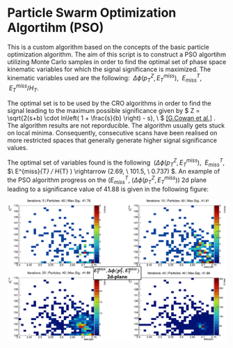 

# Particle Swarm Optimization Algortihm (PSO)

This is a custom algorithm based on the concepts of the basic particle optimization 
algorithm. The aim of this script is to construct a PSO algortihm utilizing Monte Carlo samples in order to find the 
optimal set of phase space kinematic variables for which the signal significance is 
maximized. The kinematic variables used are the following: $\ \Delta \phi (p^{Z}_{T}, E^{miss}_{T})$, $\ E^{T}_{miss}$, $\ E^{miss}_{T} / H_{T}$.

The optimal set is to be used by the CRO algorithms in order to find the signal leading to the maximum possible significance given by $ Z = \sqrt{2(s+b) \cdot ln\left( 1 + \frac{s}{b} \right) - s}, \ $ [[G.Cowan et al.]](https://arxiv.org/abs/1007.1727)
. The algorithm results are not reporducible. The algorithm usually gets stuck on local minima. Consequently, consecutive scans have been realised on more restricted spaces that generally generate higher signal significance values.

 The optimal set of variables found is the following $\ (\Delta \phi (p^{Z}_{T}, E^{miss}_{T})$, $\ E^{T}_{miss}$, $\ E^{miss}_{T} / H_{T} ) \rightarrow (2.69, \ 101.5, \ 0.737) $. An example of the PSO algorithm progress on the $(E^{T}_{miss}, \ (\Delta \phi (p^{Z}_{T}, E^{miss}_{T}))$ 2d plane leading to a significance value of 41.88 is given in the following figure:

![PSO progress](./PSO_progress.png)

